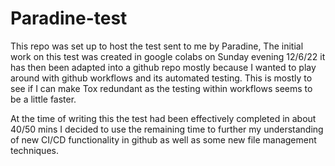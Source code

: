 # Paradine-test

This repo was set up to host the test sent to me by Paradine, The initial work on this test was created in google colabs on Sunday evening 12/6/22
it has then been adapted into a github repo mostly because I wanted to play around with github workflows and its automated testing. This is mostly
to see if I can make Tox redundant as the testing within workflows seems to be a little faster.

At the time of writing this the test had been effectively completed in about 40/50 mins I decided to use the remaining time to further my understanding of new CI/CD functionality in github as well as some new file management techniques.
